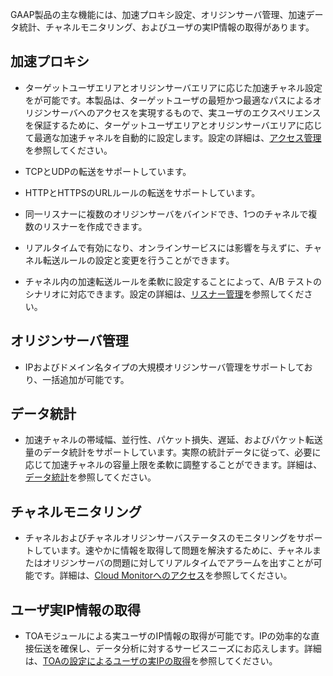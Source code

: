 GAAP製品の主な機能には、加速プロキシ設定、オリジンサーバ管理、加速データ統計、チャネルモニタリング、およびユーザの実IP情報の取得があります。
## 加速プロキシ
- ターゲットユーザエリアとオリジンサーバエリアに応じた加速チャネル設定をが可能です。本製品は、ターゲットユーザの最短かつ最適なパスによるオリジンサーバへのアクセスを実現するもので、実ユーザのエクスペリエンスを保証するために、ターゲットユーザエリアとオリジンサーバエリアに応じて最適な加速チャネルを自動的に設定します。設定の詳細は、[アクセス管理](/document/product/608/13763)を参照してください。

- TCPとUDPの転送をサポートしています。
- HTTPとHTTPSのURLルールの転送をサポートしています。
- 同一リスナーに複数のオリジンサーバをバインドでき、1つのチャネルで複数のリスナーを作成できます。
- リアルタイムで有効になり、オンラインサービスには影響を与えずに、チャネル転送ルールの設定と変更を行うことができます。
- チャネル内の加速転送ルールを柔軟に設定することによって、A/B テストのシナリオに対応できます。設定の詳細は、[リスナー管理](/document/product/608/13764)を参照してください。

## オリジンサーバ管理
- IPおよびドメイン名タイプの大規模オリジンサーバ管理をサポートしており、一括追加が可能です。

## データ統計
- 加速チャネルの帯域幅、並行性、パケット損失、遅延、およびパケット転送量のデータ統計をサポートしています。実際の統計データに従って、必要に応じて加速チャネルの容量上限を柔軟に調整することができます。詳細は、[データ統計](/document/product/608/14425)を参照してください。

## チャネルモニタリング
- チャネルおよびチャネルオリジンサーバステータスのモニタリングをサポートしています。速やかに情報を取得して問題を解決するために、チャネルまたはオリジンサーバの問題に対してリアルタイムでアラームを出すことが可能です。詳細は、[Cloud Monitorへのアクセス](/document/product/608/17541)を参照してください。

## ユーザ実IP情報の取得
- TOAモジュールによる実ユーザのIP情報の取得が可能です。IPの効率的な直接伝送を確保し、データ分析に対するサービスニーズにお応えします。詳細は、[TOAの設定によるユーザの実IPの取得](/document/product/608/14427)を参照してください。
